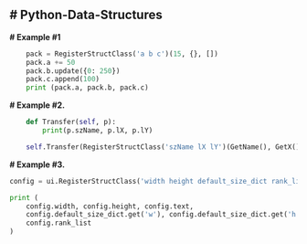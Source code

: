 **# Python-Data-Structures**
----------
**# Example #1**
```py
    pack = RegisterStructClass('a b c')(15, {}, [])
    pack.a += 50
    pack.b.update({0: 250})
    pack.c.append(100)
    print (pack.a, pack.b, pack.c)
```
**# Example #2.**
```py
    def Transfer(self, p):
		print(p.szName, p.lX, p.lY)

    self.Transfer(RegisterStructClass('szName lX lY')(GetName(), GetX(), GetY()))
```
**# Example #3.**
```py
config = ui.RegisterStructClass('width height default_size_dict rank_list text')(450, 300, {'w': 400, 'h': 500}, [1, 2, 3], 'Metin2')

print (
	config.width, config.height, config.text,
	config.default_size_dict.get('w'), config.default_size_dict.get('h'),
	config.rank_list
)
```
